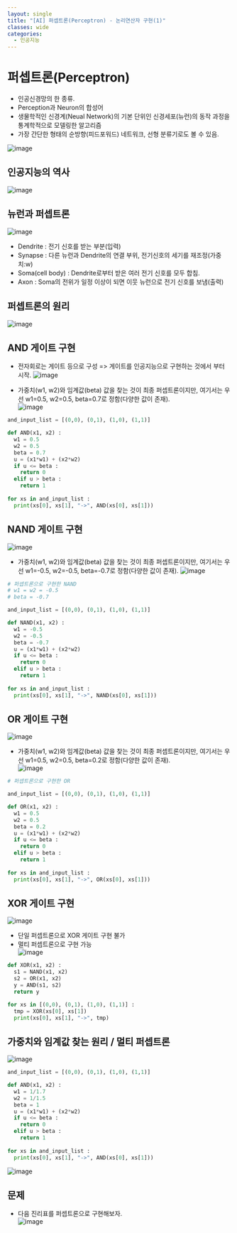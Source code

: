 ```yaml
---
layout: single
title: "[AI] 퍼셉트론(Perceptron) - 논리연산자 구현(1)"   
classes: wide
categories:
  - 인공지능
---
```


# 퍼셉트론(Perceptron)
+ 인공신경망의 한 종류.
+ Perception과 Neuron의 합성어
+ 생물학적인 신경계(Neual Network)의 기본 단위인 신경세포(뉴런)의 동작 과정을 통계학적으로 모델링한 알고리즘
+ 가장 간단한 형태의 순방향(피드포워드) 네트워크, 선형 분류기로도 볼 수 있음.

![image](https://user-images.githubusercontent.com/47412229/205820738-3c40cae7-962c-45ec-bfeb-b51d4bdae879.png)

## 인공지능의 역사
![image](https://user-images.githubusercontent.com/47412229/205821787-27154f79-4c00-486a-bcb1-d83848f14870.png)


## 뉴런과 퍼셉트론  
![image](https://user-images.githubusercontent.com/47412229/205822036-a409d4a3-a654-4e52-950d-96b5a5ff5613.png)
+ Dendrite : 전기 신호를 받는 부분(입력)
+ Synapse : 다른 뉴런과 Dendrite의 연결 부위, 전기신호의 세기를 재조정(가중치:w)
+ Soma(cell body) : Dendrite로부터 받은 여러 전기 신호를 모두 합침.
+ Axon : Soma의 전위가 일정 이상이 되면 이웃 뉴런으로 전기 신호를 보냄(출력)  

## 퍼셉트론의 원리  
![image](https://user-images.githubusercontent.com/47412229/205823867-75ce4667-3f2a-4a99-8261-9b3e1be407bf.png)

## AND 게이트 구현
+ 전자회로는 게이트 등으로 구성  => 게이트를 인공지능으로 구현하는 것에서 부터 시작. 
![image](https://user-images.githubusercontent.com/47412229/205827111-60469bc9-c625-414a-9522-c8671395ec77.png)
  
  
+ 가중치(w1, w2)와 임계값(beta) 값을 찾는 것이 최종 퍼셉트론이지만, 여기서는 우선 w1=0.5, w2=0.5, beta=0.7로 정함(다양한 값이 존재).  
![image](https://user-images.githubusercontent.com/47412229/205826509-becaf848-6c3b-43d6-87d4-2583ec2a7452.png)

```python
and_input_list = [(0,0), (0,1), (1,0), (1,1)]

def AND(x1, x2) :
  w1 = 0.5
  w2 = 0.5
  beta = 0.7
  u = (x1*w1) + (x2*w2)
  if u <= beta :
    return 0
  elif u > beta :
    return 1
  
for xs in and_input_list :
  print(xs[0], xs[1], "->", AND(xs[0], xs[1]))
```

## NAND 게이트 구현  
![image](https://user-images.githubusercontent.com/47412229/205827335-c550943e-cf8b-4eb9-bbdf-4b9523c5ef31.png)

+ 가중치(w1, w2)와 임계값(beta) 값을 찾는 것이 최종 퍼셉트론이지만, 여기서는 우선 w1=-0.5, w2=-0.5, beta=-0.7로 정함(다양한 값이 존재). 
![image](https://user-images.githubusercontent.com/47412229/205827700-baf3b02a-c7d4-470b-8dc5-a58dd9c7d195.png)  

```python
# 퍼셉트론으로 구현한 NAND
# w1 = w2 = -0.5
# beta = -0.7

and_input_list = [(0,0), (0,1), (1,0), (1,1)]

def NAND(x1, x2) :
  w1 = -0.5
  w2 = -0.5
  beta = -0.7
  u = (x1*w1) + (x2*w2)
  if u <= beta :
    return 0
  elif u > beta :
    return 1
  
for xs in and_input_list :
  print(xs[0], xs[1], "->", NAND(xs[0], xs[1]))
```  

## OR 게이트 구현
![image](https://user-images.githubusercontent.com/47412229/205830006-530067e4-04fe-400b-abec-2ae34113e39a.png)

+ 가중치(w1, w2)와 임계값(beta) 값을 찾는 것이 최종 퍼셉트론이지만, 여기서는 우선 w1=0.5, w2=0.5, beta=0.2로 정함(다양한 값이 존재).  
![image](https://user-images.githubusercontent.com/47412229/205830737-6ffc4363-a7b3-450a-89f0-7ceee6d72a09.png)  

```python
# 퍼셉트론으로 구현한 OR

and_input_list = [(0,0), (0,1), (1,0), (1,1)]

def OR(x1, x2) :
  w1 = 0.5
  w2 = 0.5
  beta = 0.2
  u = (x1*w1) + (x2*w2)
  if u <= beta :
    return 0
  elif u > beta :
    return 1
  
for xs in and_input_list :
  print(xs[0], xs[1], "->", OR(xs[0], xs[1])) 
```

## XOR 게이트 구현
![image](https://user-images.githubusercontent.com/47412229/205833841-55367a86-1cfb-4916-96bc-410c50a415b2.png)

+ 단일 퍼셉트론으로 XOR 게이트 구현 불가
+ 멀티 퍼셉트론으로 구현 가능  
![image](https://user-images.githubusercontent.com/47412229/205834520-3c4c7fb1-5603-449f-9847-fb1e63560e2e.png)

```python
def XOR(x1, x2) :
  s1 = NAND(x1, x2)
  s2 = OR(x1, x2)
  y = AND(s1, s2)
  return y

for xs in [(0,0), (0,1), (1,0), (1,1)] :
  tmp = XOR(xs[0], xs[1])
  print(xs[0], xs[1], "->", tmp)
```  
## 가중치와 임계값 찾는 원리 / 멀티 퍼셉트론 
![image](https://user-images.githubusercontent.com/47412229/205839842-e4c9fdb0-bc39-4626-a0d0-03d5274cb3fb.png)  

```python
and_input_list = [(0,0), (0,1), (1,0), (1,1)]

def AND(x1, x2) :
  w1 = 1/1.7
  w2 = 1/1.5
  beta = 1
  u = (x1*w1) + (x2*w2)
  if u <= beta :
    return 0
  elif u > beta :
    return 1
  
for xs in and_input_list :
  print(xs[0], xs[1], "->", AND(xs[0], xs[1]))
```
![image](https://user-images.githubusercontent.com/47412229/205843612-a480429d-12cf-4bd7-87b2-a20a9c759999.png)  

## 문제
+ 다음 진리표를 퍼셉트론으로 구현해보자.  
![image](https://user-images.githubusercontent.com/47412229/205845808-3641d6aa-d9a9-4900-9a18-0048fa589e06.png)

